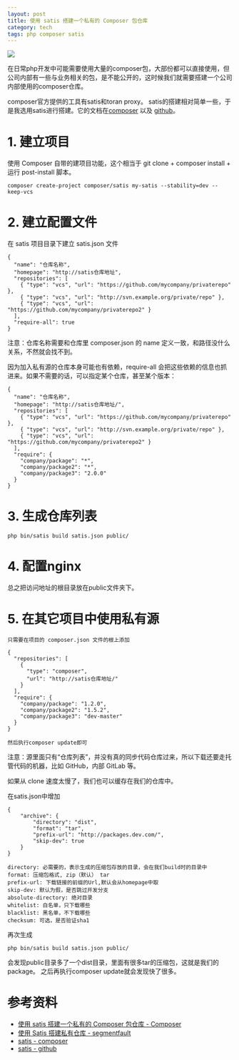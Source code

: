 ```yaml
---
layout: post
title: 使用 satis 搭建一个私有的 Composer 包仓库
category: tech
tags: php composer satis
---
```

![](https://cdn.kelu.org/blog/tags/composer.jpg)

在日常php开发中可能需要使用大量的composer包，大部份都可以直接使用，但公司内部有一些与业务相关的包，是不能公开的，这时候我们就需要搭建一个公司内部使用的composer仓库。

composer官方提供的工具有satis和toran proxy。 satis的搭建相对简单一些，于是我选用satis进行搭建。它的文档在[composer][getcomposer-satis] 以及 [github][github-satis]。

# 1. 建立项目

使用 Composer 自带的建项目功能，这个相当于 git clone + composer install + 运行 post-install 脚本。
    
    composer create-project composer/satis my-satis --stability=dev --keep-vcs
    
# 2. 建立配置文件

在 satis 项目目录下建立 satis.json 文件
    
    {
      "name": "仓库名称",
      "homepage": "http://satis仓库地址",
      "repositories": [
        { "type": "vcs", "url": "https://github.com/mycompany/privaterepo" },
        { "type": "vcs", "url": "http://svn.example.org/private/repo" },
        { "type": "vcs", "url": "https://github.com/mycompany/privaterepo2" }
      ],
      "require-all": true
    }
    
注意：仓库名称需要和仓库里 composer.json 的 name 定义一致，和路径没什么关系，不然就会找不到。

因为加入私有源的仓库本身可能也有依赖，require-all 会把这些依赖的信息也抓进来。如果不需要的话，可以指定某个仓库，甚至某个版本：
    
    {
      "name": "仓库名称",
      "homepage": "http://satis仓库地址/",
      "repositories": [
        { "type": "vcs", "url": "https://github.com/mycompany/privaterepo" },
        { "type": "vcs", "url": "http://svn.example.org/private/repo" },
        { "type": "vcs", "url": "https://github.com/mycompany/privaterepo2" }
      ],
      "require": {
        "company/package": "*",
        "company/package2": "*",
        "company/package3": "2.0.0"
      }
    }
    
# 3. 生成仓库列表
    
    php bin/satis build satis.json public/
    


    
# 4. 配置nginx

总之把访问地址的根目录放在public文件夹下。

# 5. 在其它项目中使用私有源

    只需要在项目的 composer.json 文件的根上添加
    
    {
      "repositories": [
        {
          "type": "composer",
          "url": "http://satis仓库地址/"
        }
      ],
      "require": {
        "company/package": "1.2.0",
        "company/package2": "1.5.2",
        "company/package3": "dev-master"
      }
    }
    
    然后执行composer update即可
    
注意：源里面只有“仓库列表”，并没有真的同步代码仓库过来，所以下载还要走托管代码的机器，比如 GitHub，内部 GitLab 等。

如果从 clone 速度太慢了，我们也可以缓存在我们的仓库中。

在satis.json中增加

    {
        "archive": {
            "directory": "dist",
            "format": "tar",
            "prefix-url": "http://packages.dev.com/",
            "skip-dev": true
        }
    }
    
    directory: 必需要的，表示生成的压缩包存放的目录，会在我们build时的目录中
    format: 压缩包格式, zip（默认） tar
    prefix-url: 下载链接的前缀的Url,默认会从homepage中取
    skip-dev: 默认为假，是否跳过开发分支
    absolute-directory: 绝对目录
    whitelist: 白名单，只下载哪些
    blacklist: 黑名单，不下载哪些
    checksum: 可选，是否验证sha1

再次生成

    php bin/satis build satis.json public/
    
会发现public目录多了一个dist目录，里面有很多tar的压缩包，这就是我们的package。 之后再执行composer update就会发现快了很多。
    
# 参考资料

* [使用 satis 搭建一个私有的 Composer 包仓库 - Composer](http://www.cnblogs.com/maxincai/p/5308284.html)
* [使用 Satis 搭建私有仓库 - segmentfault](https://segmentfault.com/a/1190000007729460#articleHeader0)
* [satis - composer][getcomposer-satis]
* [satis - github][github-satis]


[getcomposer-satis]: https://getcomposer.org/doc/articles/handling-private-packages-with-satis.md
[github-satis]: https://github.com/composer/satis

